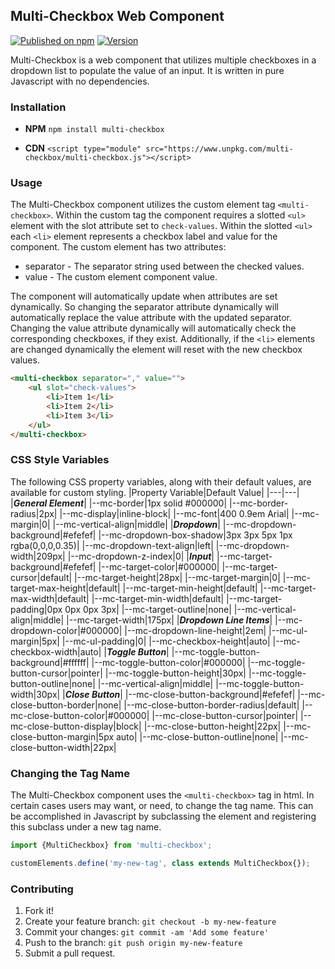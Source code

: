 ## Multi-Checkbox Web Component
[![Published on npm](https://img.shields.io/badge/npm-published-blue)](https://www.npmjs.com/package/multi-checkbox)
[![Version](https://img.shields.io/badge/version-0.1.10-brightgreen)](https://github.com/smontanus/multi-checkbox)

Multi-Checkbox is a web component that utilizes multiple checkboxes in a dropdown list to populate the value of an input. It is written in pure Javascript with no dependencies.

### Installation
* **NPM**
    `npm install multi-checkbox`

* **CDN**
    ```<script type="module" src="https://www.unpkg.com/multi-checkbox/multi-checkbox.js"></script>```

### Usage
The Multi-Checkbox component utilizes the custom element tag `<multi-checkbox>`. Within the custom tag the component requires a slotted `<ul>` element with the slot attribute set to `check-values`. Within the slotted `<ul>` each `<li>` element represents a checkbox label and value for the component. The custom element has two attributes:

* separator - The separator string used between the checked values.
* value - The custom element component value.

The component will automatically update when attributes are set dynamically. So changing the separator attribute dynamically will automatically replace the value attribute with the updated separator. Changing the value attribute dynamically will automatically check the corresponding checkboxes, if they exist. Additionally, if the `<li>` elements are changed dynamically the element will reset with the new checkbox values.

```html
<multi-checkbox separator="," value="">
    <ul slot="check-values">
        <li>Item 1</li>
        <li>Item 2</li>
        <li>Item 3</li>
    </ul>
</multi-checkbox>
```

### CSS Style Variables
The following CSS property variables, along with their default values, are available for custom styling.
|Property Variable|Default Value|
|---|---|
|***General Element***|
|--mc-border|1px solid #000000|
|--mc-border-radius|2px|
|--mc-display|inline-block|
|--mc-font|400 0.9em Arial|
|--mc-margin|0|
|--mc-vertical-align|middle|
|***Dropdown***|
|--mc-dropdown-background|#efefef|
|--mc-dropdown-box-shadow|3px 3px 5px 1px rgba(0,0,0,0.35)|
|--mc-dropdown-text-align|left|
|--mc-dropdown-width|209px|
|--mc-dropdown-z-index|0|
|***Input***|
|--mc-target-background|#efefef|
|--mc-target-color|#000000|
|--mc-target-cursor|default|
|--mc-target-height|28px|
|--mc-target-margin|0|
|--mc-target-max-height|default|
|--mc-target-min-height|default|
|--mc-target-max-width|default|
|--mc-target-min-width|default|
|--mc-target-padding|0px 0px 0px 3px|
|--mc-target-outline|none|
|--mc-vertical-align|middle|
|--mc-target-width|175px|
|***Dropdown Line Items***|
|--mc-dropdown-color|#000000|
|--mc-dropdown-line-height|2em|
|--mc-ul-margin|5px|
|--mc-ul-padding|0|
|--mc-checkbox-height|auto|
|--mc-checkbox-width|auto|
|***Toggle Button***|
|--mc-toggle-button-background|#ffffff|
|--mc-toggle-button-color|#000000|
|--mc-toggle-button-cursor|pointer|
|--mc-toggle-button-height|30px|
|--mc-toggle-button-outline|none|
|--mc-vertical-align|middle|
|--mc-toggle-button-width|30px|
|***Close Button***|
|--mc-close-button-background|#efefef|
|--mc-close-button-border|none|
|--mc-close-button-border-radius|default|
|--mc-close-button-color|#000000|
|--mc-close-button-cursor|pointer|
|--mc-close-button-display|block|
|--mc-close-button-height|22px|
|--mc-close-button-margin|5px auto|
|--mc-close-button-outline|none|
|--mc-close-button-width|22px|

### Changing the Tag Name
The Multi-Checkbox component uses the `<multi-checkbox>` tag in html. In certain cases users may want, or need, to change the tag name. This can be accomplished in Javascript by subclassing the element and registering this subclass under a new tag name.

```javascript
import {MultiCheckbox} from 'multi-checkbox';

customElements.define('my-new-tag', class extends MultiCheckbox{});
```

### Contributing
1. Fork it!
2. Create your feature branch: `git checkout -b my-new-feature`
3. Commit your changes: `git commit -am 'Add some feature'`
4. Push to the branch: `git push origin my-new-feature`
5. Submit a pull request.
